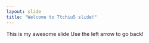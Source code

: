 ```yaml
---
layout: slide
title: "Welcome to Ttchiu5 slide!"
---
```

This is my awesome slide
Use the left arrow to go back!